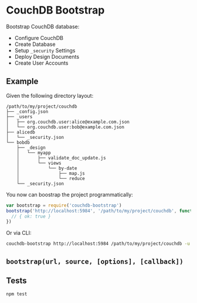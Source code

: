 # CouchDB Bootstrap
Bootstrap CouchDB database:

* Configure CouchDB
* Create Database
* Setup `_security` Settings
* Deploy Design Documents
* Create User Accounts

## Example
Given the following directory layout:

```
/path/to/my/project/couchdb
├── _config.json
├── _users
│   ├── org.couchdb.user:alice@example.com.json
│   └── org.couchdb.user:bob@example.com.json
├── alicedb
│   └── _security.json
└── bobdb
    ├── _design
    │   └── myapp
    │       ├── validate_doc_update.js
    │       └── views
    │           └── by-date
    │               ├── map.js
    │               └── reduce
    └── _security.json
```

You now can boostrap the project programmatically:

```js
var bootstrap = require('couchdb-bootstrap')
bootstrap('http://localhost:5984', '/path/to/my/project/couchdb', function(error, response) {
  // { ok: true }
})
```

Or via CLI:

```sh
couchdb-bootstrap http://localhost:5984 /path/to/my/project/couchdb -u jo -p secure
```

## `bootstrap(url, source, [options], [callback])`

## Tests
```sh
npm test
```
